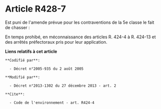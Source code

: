 # Article R428-7

Est puni de l'amende prévue pour les contraventions de la 5e classe le fait de chasser : 

En temps prohibé, en méconnaissance des articles R. 424-4 à R. 424-13 et des arrêtés préfectoraux pris pour leur application.

**Liens relatifs à cet article**

	**Codifié par**:

	  - Décret n°2005-935 du 2 août 2005

	**Modifié par**:

	  - Décret n°2013-1302 du 27 décembre 2013 - art. 2

	**Cite**:

	  - Code de l'environnement - art. R424-4
